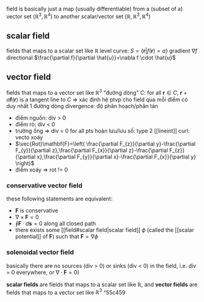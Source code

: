 field is basically just a map (usually differentiable) from a (subset of a) vector set ($\mathbb{R}^{3}, \mathbb{R}^{4}$) to another scalar/vector set ($\mathbb{R}, \mathbb{R}^{3}, \mathbb{R}^{4}$)

## scalar field
fields that maps to a scalar set like $\mathbb{R}$
level curve: $S=\{ \mathbf{r}|f(\mathbf{r})=a \}$
gradient $\nabla f$
directional $\frac{\partial f}{\partial \hat{u}}=\nabla f \cdot \hat{u}$

## vector field
fields that maps to a vector set like $\mathbb{R}^{3}$
"đường dòng" $C$: for all $\mathbf{r}\in C$, $\mathbf{r}+\alpha \mathbf{f}(\mathbf{r})$ is a tangent line to $C$ => xác định hệ ptvp cho field
qua mỗi điểm có duy nhất 1 đường dòng
divergence: độ phân hoạch/phân tán
- điểm nguồn: div > 0
- điểm rò: div < 0
- trường ống => div = 0 for all pts
hoàn lưu/lưu số: type 2 [[lineint]]
curl: vecto xoáy
- $\vec{Rot}\mathbf{F}=\left( \frac{\partial F_{z}}{\partial y}-\frac{\partial F_{y}}{\partial z},\frac{\partial F_{x}}{\partial z}-\frac{\partial F_{z}}{\partial x},\frac{\partial F_{y}}{\partial x}-\frac{\partial F_{x}}{\partial y} \right)$
- điểm xoáy => rot != 0

### conservative vector field
these following statements are equivalent:
- $\mathbf{F}$ is conservative
- $\nabla \times \mathbf{F}=0$
- $\oint \mathbf{F}\cdot d\mathbf{s}=0$ along all closed path
- there exists some [[field#scalar field|scalar field]] $\phi$ (called the [[scalar potential]] of $\mathbf{F}$) such that $\mathbf{F}=\nabla \phi$

### solenoidal vector field
basically there are no sources (div > 0) or sinks (div < 0) in the field, i.e. div = 0 everywhere, or $\nabla\cdot \mathbf{F}=0$)

**scalar fields** are fields that maps to a scalar set like $\mathbb{R}$, and **vector fields** are fields that maps to a vector set like $\mathbb{R}^{3}$ ^55c459

